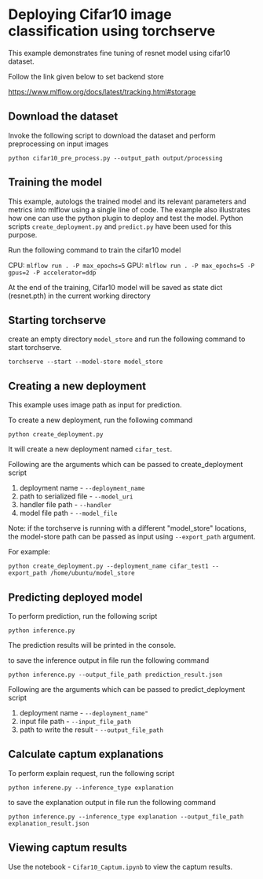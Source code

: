 # Deploying Cifar10 image classification using torchserve

This example demonstrates fine tuning of resnet model using cifar10 dataset.

Follow the link given below to set backend store

https://www.mlflow.org/docs/latest/tracking.html#storage

## Download the dataset

Invoke the following script to download the dataset and perform preprocessing on input images

`python cifar10_pre_process.py --output_path output/processing`

## Training the model

This example, autologs the trained model and its relevant parameters and metrics into mlflow using a single line of code. 
The example also illustrates how one can use the python plugin to deploy and test the model.
Python scripts `create_deployment.py` and `predict.py` have been used for this purpose.

Run the following command to train the cifar10 model

CPU: `mlflow run . -P max_epochs=5`
GPU: `mlflow run . -P max_epochs=5 -P gpus=2 -P accelerator=ddp`

At the end of the training, Cifar10 model will be saved as state dict (resnet.pth) in the current working directory

## Starting torchserve

create an empty directory `model_store` and run the following command to start torchserve.

`torchserve --start --model-store model_store`

## Creating a new deployment

This example uses image path as input for prediction.

To create a new deployment, run the following command

`python create_deployment.py`

It will create a new deployment named `cifar_test`.

Following are the arguments which can be passed to create_deployment script

1. deployment name - `--deployment_name`
2. path to serialized file - `--model_uri`
3. handler file path - `--handler`
4. model file path - `--model_file`

Note:
if the torchserve is running with a different "model_store" locations, the model-store path 
can be passed as input using `--export_path` argument.

For example:

`python create_deployment.py --deployment_name cifar_test1 --export_path /home/ubuntu/model_store`

## Predicting deployed model

To perform prediction, run the following script

`python inference.py`

The prediction results will be printed in the console. 

to save the inference output in file run the following command

`python inference.py --output_file_path prediction_result.json`

Following are the arguments which can be passed to predict_deployment script

1. deployment name - `--deployment_name"`
2. input file path - `--input_file_path`
3. path to write the result - `--output_file_path`


## Calculate captum explanations

To perform explain request, run the following script

`python inferene.py --inference_type explanation`

to save the explanation output in file run the following command

`python inference.py --inference_type explanation --output_file_path explanation_result.json`


## Viewing captum results

Use the notebook - `Cifar10_Captum.ipynb` to view the captum results.